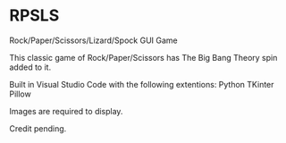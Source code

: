 # RPSLS
Rock/Paper/Scissors/Lizard/Spock GUI Game

This classic game of Rock/Paper/Scissors has The Big Bang Theory spin added to it. 

Built in Visual Studio Code with the following extentions:
Python
TKinter
Pillow

Images are required to display.

Credit pending.

